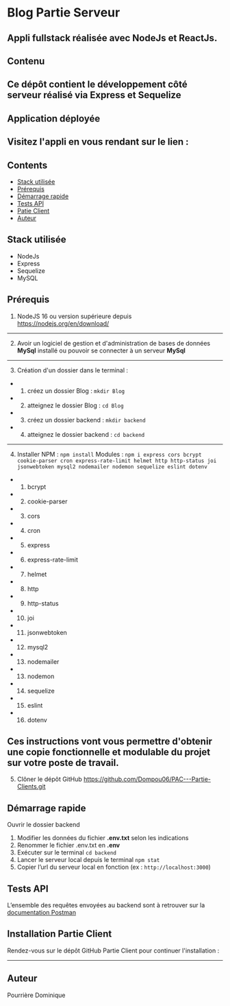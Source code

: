 # Blog Partie Serveur
Appli fullstack réalisée avec NodeJs et ReactJs.
---
## Contenu
Ce dépôt contient le développement côté serveur réalisé via Express et Sequelize
---
## Application déployée
Visitez l'appli en vous rendant sur le lien : 
---
## Contents
* [Stack utilisée](#Stack-utilisée)
* [Prérequis](#Prérequis)
* [Démarrage rapide](#Démarrage-rapide)
* [Tests API](#Tests-API)
* [Patie Client](#Exécution)
* [Auteur](#Auteur)

## Stack utilisée
- NodeJs
- Express
- Sequelize
- MySQL

## Prérequis
1. NodeJS 16 ou version supérieure depuis https://nodejs.org/en/download/
---
2. Avoir un logiciel de gestion et d'administration de bases de données **MySql** installé ou pouvoir se connecter à un serveur **MySql**
---
3. Création d'un dossier
 dans le terminal : 
- 1. créez un dossier Blog : `mkdir Blog`
- 2. atteignez le dossier Blog : `cd Blog`
- 3. créez un dossier backend : `mkdir backend`
- 4. atteignez le dossier backend : `cd backend`
---
4. Installer
NPM : `npm install`
Modules : `npm i express cors bcrypt cookie-parser cron express-rate-limit helmet http http-status joi jsonwebtoken mysql2 nodemailer nodemon sequelize eslint dotenv`
- 1. bcrypt  
- 2. cookie-parser 
- 3. cors 
- 4. cron
- 5. express
- 6. express-rate-limit
- 7. helmet
- 8. http
- 9. http-status
- 10. joi
- 11. jsonwebtoken
- 12. mysql2
- 13. nodemailer
- 13. nodemon
- 14. sequelize
- 15. eslint
- 16. dotenv 

Ces instructions vont vous permettre d'obtenir une copie fonctionnelle et modulable du projet sur votre poste de travail.
---
5. Clôner le dépôt GitHub https://github.com/Dompou06/PAC---Partie-Clients.git

## Démarrage rapide
Ouvrir le dossier backend
1.	Modifier les données du fichier **.env.txt** selon les indications
2.	Renommer le fichier .env.txt en **.env**
3.	Exécuter sur le terminal `cd backend`
4.	Lancer le serveur local depuis le terminal `npm stat`
5.	Copier l’url du serveur local en fonction (ex : `http://localhost:3000`)

## Tests API
L’ensemble des requêtes envoyées au backend sont à retrouver sur la <a href="https://documenter.getpostman.com/view/14239369/2s847HNXjr" target="_blank">documentation Postman</a>

## Installation Partie Client
Rendez-vous sur le dépôt GitHub Partie Client pour continuer l'installation :

---
## Auteur
Pourrière Dominique

